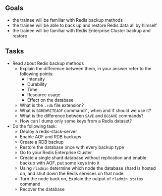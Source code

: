 ## Goals
* the trainee will be familiar with Redis backup methods
* the trainee will be able to back up and restore Redis data all by himself
* the trainee will be familiar with Redis Enterprise Cluster backup and restore

## Tasks
* Read about Redis backup methods
  * Explain the difference between them, in your answer refer to the following points:
    * Intensity
    * Durability
    * Time
    * Resource usage
    * Effect on the database
  * What is the `.rdb` file extension?
  * What is `BGREWRITEAOF` command? , when and if should we use it?
  * What is the difference between `SAVE` and `BGSAVE` commands?
  * How can I dump only some keys from a Redis dataset?
* Do the following task:
  * Deploy a redis-stack-server
  * Enable AOF and RDB backups
  * Create a RDB backup
  * Restore the database once with every backup type
  * Go to your Redis Enterprise Cluster
  * Create a single shard database without replication and enable backup with AOF, put some keys into it
  * Using `rladmin` determine which node the database shard is hosted on, and shut down the Redis services on that node
  * Turn the node back on, Explain the output of `rladmin status` command
  * Recover the database

